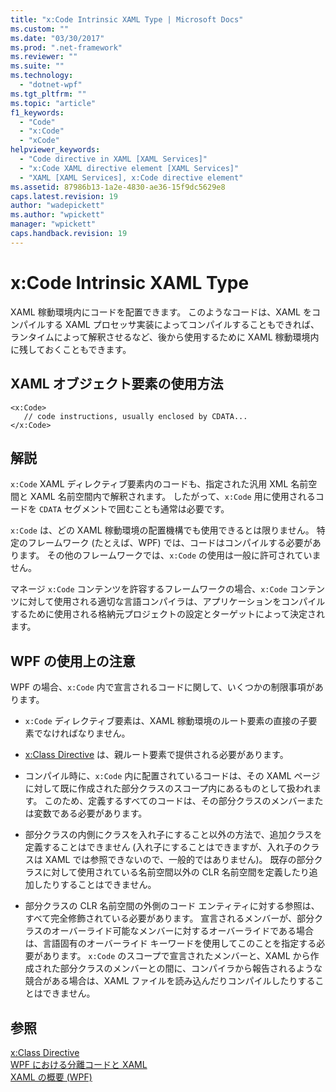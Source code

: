 ```yaml
---
title: "x:Code Intrinsic XAML Type | Microsoft Docs"
ms.custom: ""
ms.date: "03/30/2017"
ms.prod: ".net-framework"
ms.reviewer: ""
ms.suite: ""
ms.technology: 
  - "dotnet-wpf"
ms.tgt_pltfrm: ""
ms.topic: "article"
f1_keywords: 
  - "Code"
  - "x:Code"
  - "xCode"
helpviewer_keywords: 
  - "Code directive in XAML [XAML Services]"
  - "x:Code XAML directive element [XAML Services]"
  - "XAML [XAML Services], x:Code directive element"
ms.assetid: 87986b13-1a2e-4830-ae36-15f9dc5629e8
caps.latest.revision: 19
author: "wadepickett"
ms.author: "wpickett"
manager: "wpickett"
caps.handback.revision: 19
---
```

# x:Code Intrinsic XAML Type
XAML 稼動環境内にコードを配置できます。  このようなコードは、XAML をコンパイルする XAML プロセッサ実装によってコンパイルすることもできれば、ランタイムによって解釈させるなど、後から使用するために XAML 稼動環境内に残しておくこともできます。  
  
## XAML オブジェクト要素の使用方法  
  
```  
<x:Code>  
   // code instructions, usually enclosed by CDATA...  
</x:Code>  
```  
  
## 解説  
 `x:Code` XAML ディレクティブ要素内のコードも、指定された汎用 XML 名前空間と XAML 名前空間内で解釈されます。  したがって、`x:Code` 用に使用されるコードを `CDATA` セグメントで囲むことも通常は必要です。  
  
 `x:Code` は、どの XAML 稼動環境の配置機構でも使用できるとは限りません。  特定のフレームワーク \(たとえば、WPF\) では、コードはコンパイルする必要があります。  その他のフレームワークでは、`x:Code` の使用は一般に許可されていません。  
  
 マネージ `x:Code` コンテンツを許容するフレームワークの場合、`x:Code` コンテンツに対して使用される適切な言語コンパイラは、アプリケーションをコンパイルするために使用される格納元プロジェクトの設定とターゲットによって決定されます。  
  
## WPF の使用上の注意  
 WPF の場合、`x:Code` 内で宣言されるコードに関して、いくつかの制限事項があります。  
  
-   `x:Code` ディレクティブ要素は、XAML 稼動環境のルート要素の直接の子要素でなければなりません。  
  
-   [x:Class Directive](../../../docs/framework/xaml-services/x-class-directive.md) は、親ルート要素で提供される必要があります。  
  
-   コンパイル時に、`x:Code` 内に配置されているコードは、その XAML ページに対して既に作成された部分クラスのスコープ内にあるものとして扱われます。  このため、定義するすべてのコードは、その部分クラスのメンバーまたは変数である必要があります。  
  
-   部分クラスの内側にクラスを入れ子にすること以外の方法で、追加クラスを定義することはできません \(入れ子にすることはできますが、入れ子のクラスは XAML では参照できないので、一般的ではありません\)。  既存の部分クラスに対して使用されている名前空間以外の CLR 名前空間を定義したり追加したりすることはできません。  
  
-   部分クラスの CLR 名前空間の外側のコード エンティティに対する参照は、すべて完全修飾されている必要があります。  宣言されるメンバーが、部分クラスのオーバーライド可能なメンバーに対するオーバーライドである場合は、言語固有のオーバーライド キーワードを使用してこのことを指定する必要があります。  `x:Code` のスコープで宣言されたメンバーと、XAML から作成された部分クラスのメンバーとの間に、コンパイラから報告されるような競合がある場合は、XAML ファイルを読み込んだりコンパイルしたりすることはできません。  
  
## 参照  
 [x:Class Directive](../../../docs/framework/xaml-services/x-class-directive.md)   
 [WPF における分離コードと XAML](../../../docs/framework/wpf/advanced/code-behind-and-xaml-in-wpf.md)   
 [XAML の概要 \(WPF\)](../../../docs/framework/wpf/advanced/xaml-overview-wpf.md)